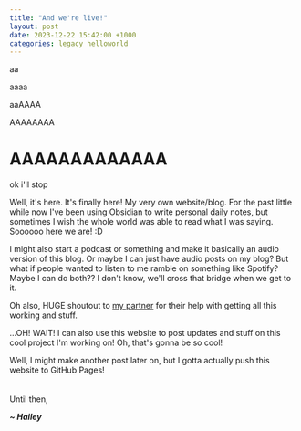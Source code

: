 ```yaml
---
title: "And we're live!"
layout: post
date: 2023-12-22 15:42:00 +1000
categories: legacy helloworld
---
```

aa

aaaa


aaAAAA


AAAAAAAA


# AAAAAAAAAAAAA
ok i'll stop

Well, it's here. It's finally here! My very own website/blog. For the past little while now I've been using Obsidian to write personal daily notes, but sometimes I wish the whole world was able to read what I was saying. Soooooo here we are! :D

I might also start a podcast or something and make it basically an audio version of this blog. Or maybe I can just have audio posts on my blog? But what if people wanted to listen to me ramble on something like Spotify? Maybe I can do both?? I don't know, we'll cross that bridge when we get to it.

Oh also, HUGE shoutout to [my partner](https://edamame-v.github.io) for their help with getting all this working and stuff.

...OH! WAIT! I can also use this website to post updates and stuff on this cool project I'm working on! Oh, that's gonna be so cool!

Well, I might make another post later on, but I gotta actually push this website to GitHub Pages!
<br>
<br>
<br>
Until then,

***~ Hailey***